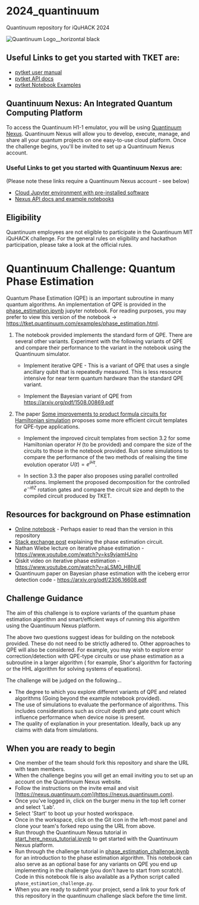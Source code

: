 # 2024_quantinuum
Quantinuum repository for iQuHACK 2024

![Quantinuum Logo__horizontal black](https://github.com/iQuHACK/2024_planning_quantinuum/assets/106914305/44e677cf-8523-4157-a248-89968215ee34)

## Useful Links to get you started with TKET are:
 - [pytket user manual](https://tket.quantinuum.com/user-manual/)
 - [pytket API docs](https://tket.quantinuum.com/api-docs/)
 - [pytket Notebook Examples](https://tket.quantinuum.com/examples/Getting_started.html)

## Quantinuum Nexus: An Integrated Quantum Computing Platform
To access the Quantinuum H1-1 emulator, you will be using [Quantinuum Nexus](https://nexus.quantinuum.com/). Quantinuum Nexus will allow you to develop, execute, manage, and share all your quantum projects on one easy-to-use cloud platform.
Once the challenge begins, you'll be invited to set up a Quantinuum Nexus account.

### Useful Links to get you started with Quantinuum Nexus are:
(Please note these links require a Quantinuum Nexus account - see below)

 - [Cloud Jupyter environment with pre-installed software](https://nexus.quantinuum.com/hub)
 - [Nexus API docs and example notebooks](https://nexus.quantinuum.com/docs)


## Eligibility
Quantinuum employees are not eligible to participate in the Quantinuum MIT iQuHACK challenge.
For the general rules on eligibility and hackathon participation, please take a look at the official rules.


# Quantinuum Challenge: Quantum Phase Estimation

Quantum Phase Estimation (QPE) is an important subroutine in many quantum algorithms. An implementation of QPE is provided in the [phase_estimation.ipynb](https://github.com/iQuHACK/2024_planning_quantinuum/blob/main/challenge_resources/phase_estimation_challenge.ipynb) jupyter notebook. For reading purposes, you may prefer to view this version of the notebook -> https://tket.quantinuum.com/examples/phase_estimation.html.

1. The notebook provided implements the standard form of QPE. There are several other variants. Experiment with the following variants of QPE and compare their performance to the variant in the notebook using the Quantinuum simulator.

    * Implement iterative QPE - This is a variant of QPE that uses a single ancillary qubit that is repeatedly measured. This is less resource intensive for near term quantum hardware than the standard QPE variant. 

    * Implement the Bayesian variant of QPE from https://arxiv.org/pdf/1508.00869.pdf

2. The paper [Some improvements to product formula circuits for Hamiltonian simulation](https://arxiv.org/pdf/2310.12256.pdf) proposes some more efficient circuit templates for QPE-type applications. 

    * Implement the improved circuit templates from section 3.2 for some Hamiltonian operator $H$ (to be provided) and compare the size of the circuits to those in the notebook provided. Run some simulations to compare the performance of the two methods of realising the time evolution operator $U(t) = e^{i H t}$.

    * In section 3.3 the paper also proposes using parallel controlled rotations. Implement the proposed decomposition for the controlled $e^{- i \theta Z}$ rotation gates and compare the circuit size and depth to the compiled circuit produced by TKET.
  
## Resources for background on Phase estimnation

* [Online notebook](https://tket.quantinuum.com/examples/phase_estimation.html) - Perhaps easier to read than the version in this repository
* [Stack exchange post](https://quantumcomputing.stackexchange.com/questions/32594/how-would-you-draw-the-phase-estimation-circuit-for-the-eigenvalues-of-u-mat/32598#32598) explaining the phase estimation circuit.
* Nathan Wiebe lecture on iterative phase estimation - https://www.youtube.com/watch?v=ks9yjamHJno
* Qiskit video on iterative phase estimation - https://www.youtube.com/watch?v=aLSM0_H8hUE
* Quantinuum paper on Bayesian phase estimation with the iceberg error detection code - https://arxiv.org/pdf/2306.16608.pdf

## Challenge Guidance 

The aim of this challenge is to explore variants of the quantum phase estimation algorithm and smart/efficient ways of running this algorithm using the Quantinuum Nexus platform.

The above two questions suggest ideas for building on the notebook provided. These do not need to be strictly adhered to. Other approaches to QPE will also be considered. For example, you may wish to explore error correction/detection with QPE-type circuits or use phase estimation as a subroutine in a larger algorithm ( for example, Shor's algorithm for factoring or the HHL algorithm for solving systems of equations).

The challenge will be judged on the following...

* The degree to which you explore different variants of QPE and related algorithms (Going beyond the example notebook provided).
* The use of simulations to evaluate the performance of algorithms. This includes considerations such as circuit depth and gate count which influence performance when device noise is present.
* The quality of explanation in your presentation. Ideally, back up any claims with data from simulations.

## When you are ready to begin

* One member of the team should fork this repository and share the URL with team members. 
* When the challenge begins you will get an email inviting you to set up an account on the Quantinuum Nexus website.
* Follow the instructions on the invite email and visit [https://nexus.quantinuum.com](https://nexus.quantinuum.com). 
* Once you've logged in, click on the burger menu in the top left corner and select 'Lab'.
* Select 'Start' to boot up your hosted workspace.
* Once in the workspace, click on the Git icon in the left-most panel and clone your team's forked repo using the URL from above.
* Run through the Quantinuum Nexus tutorial in [start_here_nexus_tutorial.ipynb](https://github.com/iQuHACK/2024_planning_quantinuum/blob/main/challenge_resources/start_here_nexus_tutorial.ipynb) to get started with the Quantinuum Nexus platform.
* Run through the challenge tutorial in [phase_estimation_challenge.ipynb](https://github.com/iQuHACK/2024_planning_quantinuum/blob/main/challenge_resources/phase_estimation_challenge.ipynb) for an introduction to the phase estimation algorithm. This notebook can also serve as an optional base for any variants on QPE you end up implementing in the challenge (you don't have to start from scratch). Code in this notebook file is also available as a Python script called `phase_estimation_challenge.py`.
* When you are ready to submit your project, send a link to your fork of this repository in the quantinuum challenge slack before the time limit.

